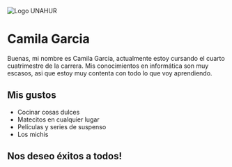 ![Logo UNAHUR](./assets/UNAHUR.png)


# Camila Garcia

Buenas, mi nombre es Camila Garcia, actualmente estoy cursando el cuarto cuatrimestre de la carrera. Mis conocimientos en informática son muy escasos, asi que estoy muy contenta con todo lo que voy aprendiendo.

## Mis gustos
* Cocinar cosas dulces
* Matecitos en cualquier lugar
* Películas y series de suspenso
* Los michis


## Nos deseo éxitos a todos!

